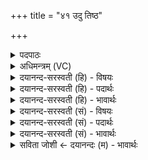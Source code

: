 +++
title = "४१ उदु तिष्ठ"

+++
<details><summary>पदपाठः</summary>

उत्। ऊँ॒ इत्यूँ॑। ति॒ष्ठ॒। स्व॒ध्व॒रेति॑ सुऽअध्वर। अव॑। नः॒। दे॒व्या। धि॒या। दृ॒शे। च॒। भा॒सा। बृ॒ह॒ता। सु॒शु॒क्वनि॒रिति॑ सुऽशु॒क्वनिः॑। आ। अ॒ग्ने॒। या॒हि॒। सु॒श॒स्तिभि॒रिति॑ सुश॒स्तिऽभिः॑। ४१।
</details>

<details><summary>अधिमन्त्रम् (VC)</summary>

- अग्निर्देवता
- विश्वमना ऋषिः
- भुरिगनुष्टुप्
- गान्धारः
</details>

<details><summary>दयानन्द-सरस्वती (हि) - विषयः</summary>

फिर भी विद्वानों का कृत्य अगले मन्त्र में कहा है ॥
</details>

<details><summary>दयानन्द-सरस्वती (हि) - पदार्थः</summary>

पदार्थान्वयभाषाः -  हे (स्वध्वर) अच्छे माननीय व्यवहार करनेवाले सज्जन विद्वन् गृहस्थ ! आप निरन्तर (उत्तिष्ठ) पुरुषार्थ से उन्नति को प्राप्त हो के अन्य मनुष्यों को प्राप्त सदा किया कीजिये (देव्या) शुद्ध विद्या और शिक्षा से युक्त (धिया) बुद्धि वा क्रिया से (नः) हम लोगों की (अव) रक्षा कीजिये। हे (अग्ने) अग्नि के समान प्रकाशमान ! (सुशुक्वनिः) अच्छे पवित्र पदार्थों के विभाग करने हारे आप (उ) तर्क के साथ (दृशे) देखने को (बृहता) बड़े (भासा) प्रकाशरूप सूर्य्य के तुल्य (सुशस्तिभिः) सुन्दर प्रशंसित गुणों के साथ सब विद्याओं को (आ, याहि) प्राप्त हूजिये (च) और हमारे लिये भी सब विद्याओं को प्राप्त कीजिये ॥४१ ॥
</details>

<details><summary>दयानन्द-सरस्वती (हि) - भावार्थः</summary>

भावार्थभाषाः -  इस मन्त्र में वाचकलुप्तोपमालङ्कार है। विद्वान् लोगों को चाहिये कि शुद्ध विद्या और बुद्धि के दान से सब मनुष्यों की निरन्तर रक्षा करें, क्योंकि अच्छी शिक्षा के विना मनुष्यों के सुख के लिये और कोई भी आश्रय नहीं है। इसलिये सब को उचित है कि आलस्य और कपट आदि कुकर्मों को छोड़ के विद्या के प्रचार के लिये सदा प्रयत्न किया करें ॥४१ ॥
</details>

<details><summary>दयानन्द-सरस्वती (सं) - विषयः</summary>

पुनर्विद्वत्कृत्यमाह ॥
</details>

<details><summary>दयानन्द-सरस्वती (सं) - पदार्थः</summary>

पदार्थान्वयभाषाः -  हे स्वध्वर सज्जन विद्वन् गृहस्थ ! त्वं सततमुत्तिष्ठ सर्वदा प्रयतस्व देव्या धिया नोऽव। हे अग्ने अग्निवत्प्रकाशमान ! सुशुक्वनिस्त्वमु दृशे बृहता भासा सूर्य्य इव सुशस्तिभिः सर्वा विद्याऽऽयाहि। अस्माँश्च प्रापय ॥४१ ॥
</details>

<details><summary>दयानन्द-सरस्वती (सं) - भावार्थः</summary>

भावार्थभाषाः -  अत्र वाचकलुप्तोपमालङ्कारः। विद्वद्भिः शुद्धविद्याप्रज्ञादानेन सर्वे सततं संरक्ष्याः। नहि सुशिक्षामन्तरा मनुष्याणां सुखायान्यत् किंचिच्छरणमस्ति, तस्मादालस्यकपटादीनि कुकर्माणि विहाय विद्याप्रचाराय सदा प्रयतितव्यम् ॥४१ ॥
</details>

<details><summary>सविता जोशी ← दयानन्दः (म) - भावार्थः</summary>

भावार्थभाषाः -  या मंत्रात वाचकलुप्तोपमालंकार अहे. विद्वानांनी सत्य, विद्या, बुद्धिबल यांनी सर्व माणसांचे रक्षण करावे. कारण चांगल्या शिक्षणाखेरीज माणसांना सुख मिळू शकत नाही. यासाठी सर्वांनी आळस व कपट सोडून विद्येचा प्रसार करण्याचा प्रयत्न केला पाहिजे.
</details>